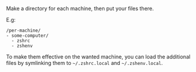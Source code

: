 Make a directory for each machine, then put your files there.

E.g:

```
/per-machine/
- some-computer/
  - zshrc
  - zshenv
```

To make them effective on the wanted machine, you can load the additional files by symlinking them to `~/.zshrc.local` and `~/.zshenv.local`.
